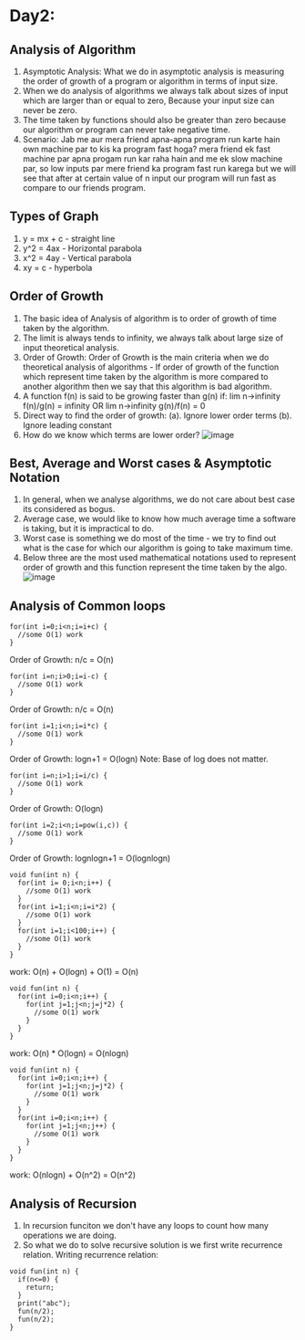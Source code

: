 # Day2:

## Analysis of Algorithm
1. Asymptotic Analysis: What we do in asymptotic analysis is measuring the order of growth of a program or algorithm in terms of input size.
2. When we do analysis of algorithms we always talk about sizes of input which are larger than or equal to zero, Because your input size can never be zero.
3. The time taken by functions should also be greater than zero because our algorithm or program can never take negative time.
4. Scenario: Jab me aur mera friend apna-apna program run karte hain own machine par to kis ka program fast hoga? mera friend ek fast machine par apna progam run kar raha hain and me ek slow machine par, so low inputs par mere friend ka program fast run karega but we will see that after at certain value of n input our program will run fast as compare to our friends program.

## Types of Graph
1. y = mx + c - straight line
2. y^2 = 4ax - Horizontal parabola
3. x^2 = 4ay - Vertical parabola
4. xy = c - hyperbola

## Order of Growth
1. The basic idea of Analysis of algorithm is to order of growth of time taken by the algorithm.
2. The limit is always tends to infinity, we always talk about large size of input theoretical analysis.
3. Order of Growth: Order of Growth is the main criteria when we do theoretical analysis of algorithms - If order of growth of the function which represent time taken by the algorithm is more compared to another algorithm then we say that this algorithm is bad algorithm.
4. A function f(n) is said to be growing faster than g(n) if:
  lim n->infinity f(n)/g(n) = infinity
  OR
  lim n->infinity g(n)/f(n) = 0
5. Direct way to find the order of growth:
      (a). Ignore lower order terms
      (b). Ignore leading constant
6. How do we know which terms are lower order?
![image](https://user-images.githubusercontent.com/86265843/165503325-0beca664-8dc0-4f59-a99b-016c704a5f08.png)

## Best, Average and Worst cases & Asymptotic Notation
1. In general, when we analyse algorithms, we do not care about best case its considered as bogus.
2. Average case, we would like to know how much average time a software is taking, but it is impractical to do.
3. Worst case is something we do most of the time - we try to find out what is the case for which our algorithm is going to take maximum time.
4. Below three are the most used mathematical notations used to represent order of growth and this function represent the time taken by the algo.
![image](https://user-images.githubusercontent.com/86265843/165509570-01a1ce89-584c-4a17-993e-828830b84e92.png)

## Analysis of Common loops
```
for(int i=0;i<n;i=i+c) {
  //some O(1) work
}
```
Order of Growth: n/c =  O(n)
```
for(int i=n;i>0;i=i-c) {
  //some O(1) work
}
```
Order of Growth: n/c = O(n)
```
for(int i=1;i<n;i=i*c) {
  //some O(1) work
}
```
Order of Growth: logn+1 = O(logn)
Note: Base of log does not matter.
```
for(int i=n;i>1;i=i/c) {
  //some O(1) work
}
```
Order of Growth: O(logn)
```
for(int i=2;i<n;i=pow(i,c)) {
  //some O(1) work
}
```
Order of Growth: lognlogn+1 = O(lognlogn)
```
void fun(int n) {
  for(int i= 0;i<n;i++) {
    //some O(1) work
  }
  for(int i=1;i<n;i=i*2) {
    //some O(1) work
  }
  for(int i=1;i<100;i++) {
    //some O(1) work
  }
}
```
work: O(n) + O(logn) + O(1) = O(n)
```
void fun(int n) {
  for(int i=0;i<n;i++) {
    for(int j=1;j<n;j=j*2) {
      //some O(1) work
    }
  }
}
```
work: O(n) * O(logn) = O(nlogn)
```
void fun(int n) {
  for(int i=0;i<n;i++) {
    for(int j=1;j<n;j=j*2) {
      //some O(1) work
    }
  }
  for(int i=0;i<n;i++) {
    for(int j=1;j<n;j++) {
      //some O(1) work
    }
  }
}
```
work: O(nlogn) + O(n^2) = O(n^2)

## Analysis of Recursion
1. In recursion funciton we don't have any loops to count how many operations we are doing.
2. So what we do to solve recursive solution is we first write recurrence relation.
Writing recurrence relation:
```
void fun(int n) {
  if(n<=0) {
    return;
  }
  print("abc");
  fun(n/2);
  fun(n/2);
}
```

